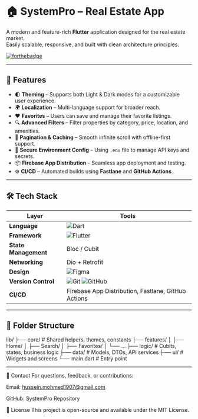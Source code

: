 # 🏠 SystemPro – Real Estate App

A modern and feature-rich **Flutter** application designed for the real estate market.  
Easily scalable, responsive, and built with clean architecture principles.

[![forthebadge](https://forthebadge.com/images/badges/made-with-flutter.svg)](https://flutter.dev/)

---

## 🚀 Features

- 🌓 **Theming** – Supports both Light & Dark modes for a customizable user experience.
- 🌍 **Localization** – Multi-language support for broader reach.
- ❤️ **Favorites** – Users can save and manage their favorite listings.
- 🔍 **Advanced Filters** – Filter properties by category, price, location, and amenities.
- 🔁 **Pagination & Caching** – Smooth infinite scroll with offline-first support.
- 🔐 **Secure Environment Config** – Using `.env` file to manage API keys and secrets.
- 📦 **Firebase App Distribution** – Seamless app deployment and testing.
- ⚙️ **CI/CD** – Automated builds using **Fastlane** and **GitHub Actions**.

---

## 🛠️ Tech Stack

| Layer | Tools |
|-------|-------|
| **Language** | ![Dart](https://img.shields.io/badge/dart-%230175C2.svg?style=for-the-badge&logo=dart&logoColor=white) |
| **Framework** | ![Flutter](https://img.shields.io/badge/Flutter-%2302569B.svg?style=for-the-badge&logo=Flutter&logoColor=white) |
| **State Management** | Bloc / Cubit |
| **Networking** | Dio + Retrofit |
| **Design** | ![Figma](https://img.shields.io/badge/figma-%23F24E1E.svg?style=for-the-badge&logo=figma&logoColor=white) |
| **Version Control** | ![Git](https://img.shields.io/badge/git-%23F05033.svg?style=for-the-badge&logo=git&logoColor=white) ![GitHub](https://img.shields.io/badge/github-%23121011.svg?style=for-the-badge&logo=github&logoColor=white) |
| **CI/CD** | Firebase App Distribution, Fastlane, GitHub Actions |

---

## 📂 Folder Structure

lib/
├── core/ # Shared helpers, themes, constants
├── features/
│ ├── Home/
│ ├── Search/
│ ├── Favorites/
│ └── ...
├── logic/ # Cubits, states, business logic
├── data/ # Models, DTOs, API services
├── ui/ # Widgets and screens
└── main.dart # Entry point

---

📧 Contact
For questions, feedback, or contributions:

Email: <hussein.mohmed1907@gmail.com>

GitHub: SystemPro Repository

📄 License
This project is open-source and available under the MIT License.
